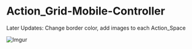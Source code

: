 # Action_Grid-Mobile-Controller

Later Updates: Change border color, add images to each Action_Space

![Imgur](http://i.imgur.com/X5Fq0Xr.png)
